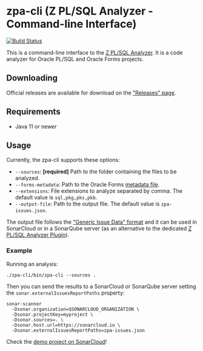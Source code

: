# zpa-cli (Z PL/SQL Analyzer - Command-line Interface)

[![Build Status](https://dev.azure.com/felipebz/z-plsql-analyzer/_apis/build/status/zpa-cli?branchName=main)](https://dev.azure.com/felipebz/z-plsql-analyzer/_build/latest?definitionId=9&branchName=main)

This is a command-line interface to the [Z PL/SQL Analyzer](https://github.com/felipebz/zpa). It is a code analyzer for Oracle PL/SQL and Oracle Forms projects.

## Downloading

Official releases are available for download on the ["Releases" page](https://github.com/felipebz/zpa-cli/releases).

## Requirements

* Java 11 or newer

## Usage

Currently, the zpa-cli supports these options:

* `--sources`: **[required]** Path to the folder containing the files to be analyzed.
* `--forms-metadata`: Path to the Oracle Forms [metadata file](https://github.com/felipebz/zpa/wiki/Oracle-Forms-support).
* `--extensions`: File extensions to analyze separated by comma. The default value is `sql,pkg,pks,pkb`.
* `--output-file`: Path to the output file. The default value is `zpa-issues.json`.

The output file follows the ["Generic Issue Data" format](https://docs.sonarqube.org/latest/analysis/generic-issue/) and it can be used in SonarCloud or in a SonarQube server (as an alternative to the dedicated [Z PL/SQL Analyzer Plugin](https://github.com/felipebz/zpa)).

### Example

Running an analysis:

`./zpa-cli/bin/zpa-cli --sources .`

Then you can send the results to a SonarCloud or SonarQube server setting the `sonar.externalIssuesReportPaths` property:

```
sonar-scanner 
  -Dsonar.organization=$SONARCLOUD_ORGANIZATION \
  -Dsonar.projectKey=myproject \
  -Dsonar.sources=. \
  -Dsonar.host.url=https://sonarcloud.io \
  -Dsonar.externalIssuesReportPaths=zpa-issues.json
```

Check the [demo project on SonarCloud](https://sonarcloud.io/project/issues?id=utPLSQL-zpa-demo&resolved=false)!
